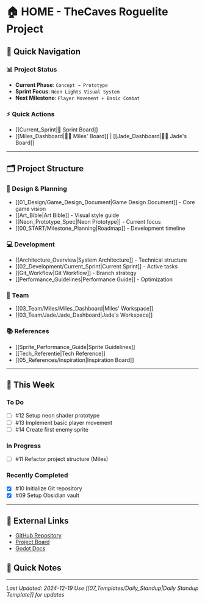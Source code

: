 # 🏠 HOME - TheCaves Roguelite Project

## 🚀 Quick Navigation

### 📊 Project Status
- **Current Phase**: `Concept → Prototype`
- **Sprint Focus**: `Neon Lights Visual System`
- **Next Milestone**: `Player Movement + Basic Combat`

### ⚡ Quick Actions
- [[Current_Sprint|🏃 Sprint Board]]
- [[Miles_Dashboard|👨‍💻 Miles' Board]] | [[Jade_Dashboard|👩‍🎨 Jade's Board]]

---

## 🗂️ Project Structure

### 📐 Design & Planning
- [[01_Design/Game_Design_Document|Game Design Document]] - Core game vision
- [[Art_Bible|Art Bible]] - Visual style guide
- [[Neon_Prototype_Spec|Neon Prototype]] - Current focus
- [[00_START/Milestone_Planning|Roadmap]] - Development timeline

### 💻 Development
- [[Architecture_Overview|System Architecture]] - Technical structure
- [[02_Development/Current_Sprint|Current Sprint]] - Active tasks
- [[Git_Workflow|Git Workflow]] - Branch strategy
- [[Performance_Guidelines|Performance Guide]] - Optimization

### 👥 Team
- [[03_Team/Miles/Miles_Dashboard|Miles' Workspace]]
- [[03_Team/Jade/Jade_Dashboard|Jade's Workspace]]


### 📚 References
- [[Sprite_Performance_Guide|Sprite Guidelines]]
- [[Tech_Referentie|Tech Reference]]
- [[05_References/Inspiration|Inspiration Board]]

---

## 📅 This Week

### To Do
- [ ] #12 Setup neon shader prototype
- [ ] #13 Implement basic player movement
- [ ] #14 Create first enemy sprite

### In Progress
- [ ] #11 Refactor project structure (Miles)

### Recently Completed
- [x] #10 Initialize Git repository
- [x] #09 Setup Obsidian vault

---

## 🔗 External Links
- [GitHub Repository](https://github.com/AirMile/TheCaves)
- [Project Board](https://github.com/AirMile/TheCaves/projects/1)
- [Godot Docs](https://docs.godotengine.org/en/stable/)

## 📝 Quick Notes
<!-- Gebruik deze sectie voor snelle notities tijdens meetings -->


---

*Last Updated: 2024-12-19*
*Use [[07_Templates/Daily_Standup|Daily Standup Template]] for updates*